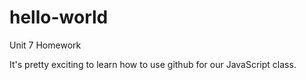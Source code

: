 # hello-world
Unit 7 Homework

It's pretty exciting to learn how to use github for our JavaScript class.
